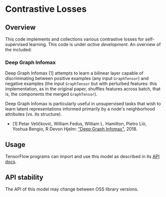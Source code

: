 # Contrastive Losses

## Overview

This code implements and collections various contrastive losses for
self-supervised learning. This code is under *active development*. An overview
of the included:

### Deep Graph Infomax

Deep Graph Infomax [1] attempts to learn a bilinear
layer capable of discriminating between positive examples (any input
`GraphTensor`) and negative examples (the input `GraphTensor` but with perturbed
features: this implementation, as in the original paper, shuffles features
across batch, that is, the components the merged `GraphTensor`).

Deep Graph Infomax is particularly useful in unsupervised tasks that wish to
learn latent representations informed primarily by a node's neighborhood
attributes (vs. its structure).

*   [1] Petar Veličković, William Fedus, William L. Hamilton, Pietro Liò,
    Yoshua Bengio, R Devon Hjelm:
    ["Deep Graph Infomax"](https://arxiv.org/abs/1809.10341), 2018.

## Usage

TensorFlow programs can import and use this model as described in its
[API docs](https://github.com/tensorflow/gnn/blob/main/tensorflow_gnn/docs/api_docs/python/models/contrastive_losses.md).

## API stability

The API of this model may change between OSS library versions.

<!-- PLACEHOLDER FOR README GOOGLE EXTRAS -->
